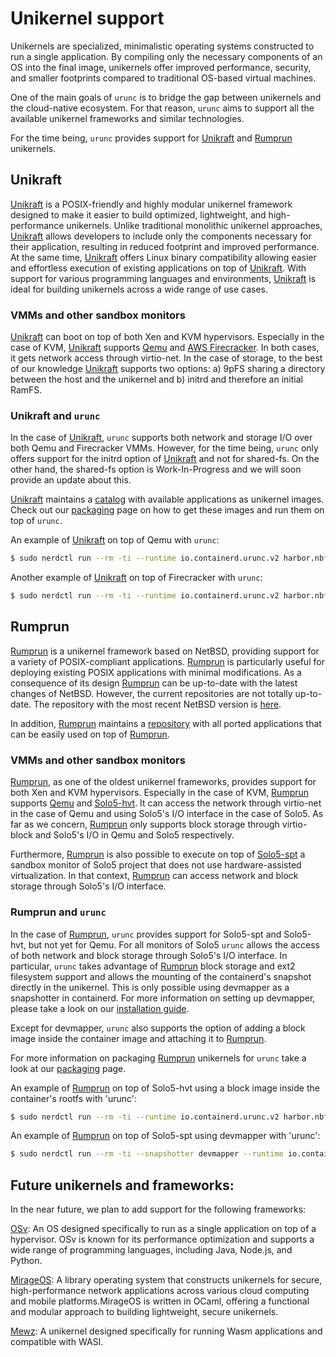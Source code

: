 # Unikernel support

Unikernels are specialized, minimalistic operating systems constructed to run a
single application. By compiling only the necessary components of an OS into
the final image, unikernels offer improved performance, security, and smaller
footprints compared to traditional OS-based virtual machines.

One of the main goals of `urunc` is to bridge the gap between unikernels and
the cloud-native ecosystem. For that reason, `urunc` aims to support all the
available unikernel frameworks and similar technologies.

For the time being, `urunc` provides support for
[Unikraft](https://unikraft.org/) and
[Rumprun](https://github.com/cloudkernels/rumprun) unikernels.

## Unikraft

[Unikraft](https://unikraft.org/) is a POSIX-friendly and highly modular
unikernel framework designed to make it easier to build optimized, lightweight,
and high-performance unikernels. Unlike traditional monolithic unikernel
approaches, [Unikraft](https://unikraft.org/) allows developers to include only
the components necessary for their application, resulting in reduced footprint
and improved performance. At the same time, [Unikraft](https://unikraft.org/)
offers Linux binary compatibility allowing easier and effortless execution
of existing applications on top of [Unikraft](https://unikraft.org/).  With
support for various programming languages and environments,
[Unikraft](https://unikraft.org/) is ideal for building unikernels across a
wide range of use cases.

### VMMs and other sandbox monitors

[Unikraft](https://unikraft.org/) can boot on top of both Xen and KVM
hypervisors. Especially in the case of KVM, [Unikraft](https://unikraft.org/)
supports [Qemu](https://www.qemu.org/) and [AWS
Firecracker](https://github.com/firecracker-microvm/firecracker). In both
cases, it gets network access through virtio-net. In the case of storage, to
the best of our knowledge [Unikraft](https://unikraft.org/) supports two
options: a) 9pFS sharing a directory between the host and the unikernel and b)
initrd and therefore an initial RamFS.

### Unikraft and `urunc`

In the case of [Unikraft](https://unikraft.org/), `urunc` supports both network
and storage I/O over both Qemu and Firecracker VMMs. However, for the time
being, `urunc` only offers support for the initrd option of
[Unikraft](https://unikraft.org/) and not for shared-fs. On the other hand, the
shared-fs option is Work-In-Progress and we will soon provide an update about
this.

[Unikraft](https://unikraft.org/) maintains a
[catalog](https://github.com/unikraft/catalog) with available applications as
unikernel images. Check out our [packaging](../image-building) page on how to
get these images and run them on top of `urunc`.

An example of [Unikraft](https://unikraft.org/) on top of Qemu with `urunc`:

```bash
$ sudo nerdctl run --rm -ti --runtime io.containerd.urunc.v2 harbor.nbfc.io/nubificus/urunc/nginx-qemu-unikraft-initrd:latest unikernel
```

Another example of [Unikraft](https://unikraft.org/) on top of Firecracker with `urunc`:

```bash
$ sudo nerdctl run --rm -ti --runtime io.containerd.urunc.v2 harbor.nbfc.io/nubificus/urunc/nginx-firecracker-unikraft-initrd:latest unikernel
```

## Rumprun

[Rumprun](https://github.com/cloudkernels/rumprun) is a unikernel framework
based on NetBSD, providing support for a variety of POSIX-compliant
applications. [Rumprun](https://github.com/cloudkernels/rumprun) is
particularly useful for deploying existing POSIX applications with minimal
modifications. As a consequence of its design
[Rumprun](https://github.com/cloudkernels/rumprun) can be up-to-date with the
latest changes of NetBSD. However, the current repositories are not totally
up-to-date. The repository with the most recent NetBSD version is
[here](https://github.com/cloudkernels/rumprun).

In addition, [Rumprun](https://github.com/cloudkernels/rumprun) maintains a
[repository](https://github.com/cloudkernels/rumprun-packages) with all ported
applications that can be easily used on top of
[Rumprun](https://github.com/cloudkernels/rumprun).

### VMMs and other sandbox monitors

[Rumprun](https://github.com/cloudkernels/rumprun), as one of the oldest
unikernel frameworks, provides support for both Xen and KVM hypervisors.
Especially in the case of KVM,
[Rumprun](https://github.com/cloudkernels/rumprun) supports
[Qemu](https://www.qemu.org/) and [Solo5-hvt](https://github.com/Solo5/solo5).
It can access the network through virtio-net in the case of Qemu and using
Solo5's I/O interface in the case of Solo5. As far as we concern,
[Rumprun](https://github.com/cloudkernels/rumprun) only supports block
storage through virtio-block and Solo5's I/O in Qemu and Solo5
respectively.

Furthermore, [Rumprun](https://github.com/cloudkernels/rumprun) is also
possible to execute on top of [Solo5-spt](https://github.com/Solo5/solo5) a
sandbox monitor of Solo5 project that does not use hardware-assisted
virtualization. In that context,
[Rumprun](https://github.com/cloudkernels/rumprun) can access network and block
storage through Solo5's I/O interface.

### Rumprun and `urunc`

In the case of [Rumprun](https://github.com/cloudkernels/rumprun), `urunc`
provides support for Solo5-spt and Solo5-hvt, but not yet for Qemu. For all
monitors of Solo5 `urunc` allows the access of both network and block storage
through Solo5's I/O interface. In particular, `urunc` takes advantage of
[Rumprun](https://github.com/cloudkernels/rumprun) block storage and ext2
filesystem support and allows the mounting of the containerd's snapshot
directly in the unikernel. This is only possible using devmapper as a
snapshotter in containerd. For more information on setting up devmapper, please
take a look on our [installation guide](/installation/#setup-thinpool-devmapper).

Except for devmapper, `urunc` also supports the option of adding a block image
inside the container image and attaching it to
[Rumprun](https://github.com/cloudkernels/rumprun).

For more information on packaging
[Rumprun](https://github.com/cloudkernels/rumprun) unikernels for `urunc` take
a look at our [packaging](../image-building/) page.

An example of [Rumprun](https://github.com/cloudkernels/rumprun) on top of
Solo5-hvt using a block image inside the container's rootfs with 'urunc':

```bash
$ sudo nerdctl run --rm -ti --runtime io.containerd.urunc.v2 harbor.nbfc.io/nubificus/urunc/redis-hvt-rumprun-block:latest unikernel
```

An example of [Rumprun](https://github.com/cloudkernels/rumprun) on top of
Solo5-spt using devmapper with 'urunc':

```bash
$ sudo nerdctl run --rm -ti --snapshotter devmapper --runtime io.containerd.urunc.v2 harbor.nbfc.io/nubificus/urunc/redis-spt-rumprun:latest unikernel
```

## Future unikernels and frameworks:

In the near future, we plan to add support for the following frameworks:

[OSv](https://github.com/cloudius-systems/osv): An OS designed specifically to
run as a single application on top of a hypervisor. OSv is known for its
performance optimization and supports a wide range of programming languages,
including Java, Node.js, and Python.

[MirageOS](https://github.com/mirage/mirage): A library operating system that
constructs unikernels for secure, high-performance network applications across
various cloud computing and mobile platforms.MirageOS is written in OCaml,
offering a functional and modular approach to building lightweight, secure
unikernels.

[Mewz](https://github.com/mewz-project/mewz): A unikernel designed
specifically for running Wasm applications and compatible with WASI.
